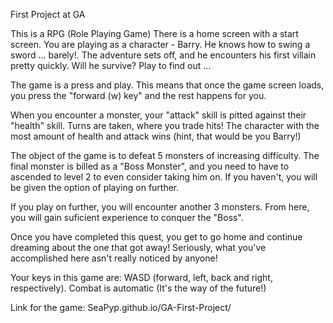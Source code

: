 First Project at GA

This is a RPG (Role Playing Game)
There is a home screen with a start screen.  You are playing as a character - Barry.  He knows how to swing a sword ... barely!.  The adventure sets off, and he encounters his first villain pretty quickly.  Will he survive?  Play to find out ...

The game is a press and play.  This means that once the game screen loads, you press the "forward (w) key" and the rest happens for you.

When you encounter a monster, your "attack" skill is pitted against their "health" skill.  Turns are taken, where you trade hits!  The character with the most amount of health and attack wins (hint, that would be you Barry!)

The object of the game is to defeat 5 monsters of increasing difficulty.  The final monster is billed as a "Boss Monster", and you need to have to ascended to level 2 to even consider taking him on.  If you haven't, you will be given the option of playing on further.

If you play on further, you will encounter another 3 monsters.  From here, you will gain suficient experience to conquer the "Boss".

Once you have completed this quest, you get to go home and continue dreaming about the one that got away!  Seriously, what you've accomplished here asn't really noticed by anyone!

Your keys in this game are:  WASD (forward, left, back and right, respectively).  Combat is automatic (It's the way of the future!)

Link for the game:
SeaPyp.github.io/GA-First-Project/

